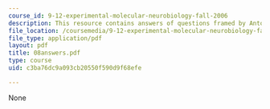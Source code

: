 ```yaml
---
course_id: 9-12-experimental-molecular-neurobiology-fall-2006
description: This resource contains answers of questions framed by Antoch,et al.
file_location: /coursemedia/9-12-experimental-molecular-neurobiology-fall-2006/c3ba76dc9a093cb20550f590d9f68efe_08answers.pdf
file_type: application/pdf
layout: pdf
title: 08answers.pdf
type: course
uid: c3ba76dc9a093cb20550f590d9f68efe

---
```

None
